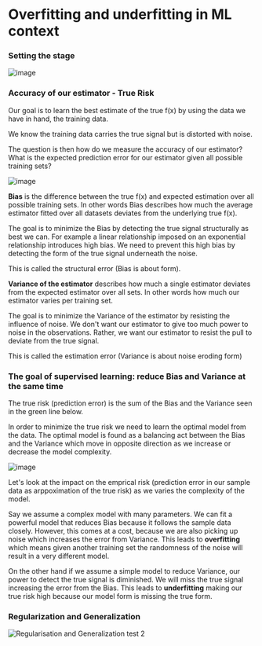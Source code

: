 # Overfitting and underfitting in ML context

### Setting the stage

![image](https://user-images.githubusercontent.com/34986276/130934492-afcc2594-481b-4b7c-907d-1743bdbf3ed1.png)


### Accuracy of our estimator - True Risk

Our goal is to learn the best estimate of the true f(x) by using the data we have in hand, the training data. 

We know the training data carries the true signal but is distorted with noise.

The question is then how do we measure the accuracy of our estimator? What is the expected prediction error for our estimator given all possible training sets?

![image](https://user-images.githubusercontent.com/34986276/130936428-393e90ec-0e94-4d6f-b5dd-916d93118d57.png)

**Bias** is the difference between the true f(x) and expected estimation over all possible training sets. In other words Bias describes how much the average estimator fitted over all datasets deviates from the underlying true f(x). 

The goal is to minimize the Bias by detecting the true signal structurally as best we can. For example a linear relationship imposed on an exponential relationship introduces high bias. We need to prevent this high bias by detecting the form of the true signal underneath the noise. 

This is called the structural error (Bias is about form).

**Variance of the estimator** describes how much a single estimator deviates from the expected estimator over all sets. In other words how much our estimator varies per training set. 

The goal is to minimize the Variance of the estimator by resisting the influence of noise. We don't want our estimator to give too much power to noise in the observations. Rather, we want our estimator to resist the pull to deviate from the true signal. 

This is called the estimation error (Variance is about noise eroding form) 

### The goal of supervised learning: reduce Bias and Variance at the same time

The true risk (prediction error) is the sum of the Bias and the Variance seen in the green line below.

In order to minimize the true risk we need to learn the optimal model from the data. 
The optimal model is found as a balancing act between the Bias and the Variance which move in opposite direction as we increase or decrease the model complexity.

![image](https://user-images.githubusercontent.com/34986276/130862105-62afe4c8-d7bc-492a-a34b-6785918cc8bf.png)

Let's look at the impact on the emprical risk (prediction error in our sample data as arppoximation of the true risk) as we varies the complexity of the model.

Say we assume a complex model with many parameters. We can fit a powerful model that reduces Bias because it follows the sample data closely. 
However, this comes at a cost, because we are also picking up noise which increases the error from Variance. 
This leads to **overfitting** which means given another training set the randomness of the noise will result in a very different model.

On the other hand if we assume a simple model to reduce Variance, our power to detect the true signal is diminished. 
We will miss the true signal increasing the error from the Bias.
This leads to **underfitting** making our true risk high because our model form is missing the true form.

### Regularization and Generalization


![Regularisation and Generalization test 2](https://user-images.githubusercontent.com/34986276/130910089-935d0ddf-2ba1-409c-943a-4738e62d5986.png)






